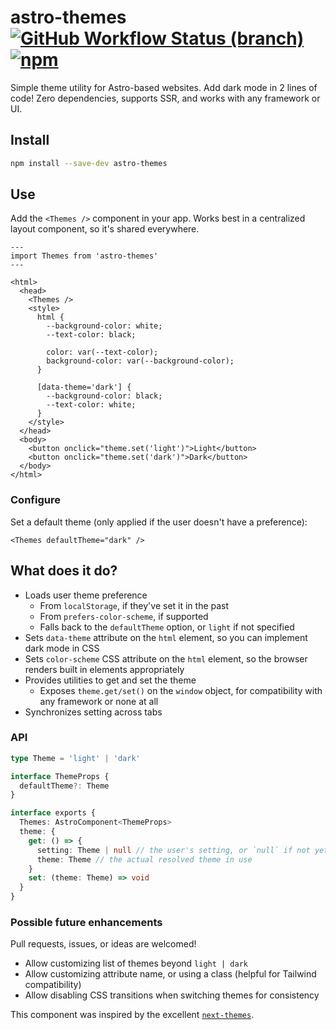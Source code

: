 # astro-themes [![GitHub Workflow Status (branch)](https://img.shields.io/github/workflow/status/alex-grover/astro-themes/ci/main)](https://github.com/alex-grover/astro-themes/actions?query=branch%3Amain) [![npm](https://img.shields.io/npm/v/astro-themes)](https://www.npmjs.com/package/astro-themes)

Simple theme utility for Astro-based websites. Add dark mode in 2 lines of code! Zero dependencies, supports SSR, and
works with any framework or UI.

## Install

```sh
npm install --save-dev astro-themes
```

## Use

Add the `<Themes />` component in your app. Works best in a centralized layout component, so it's shared everywhere.

```astro
---
import Themes from 'astro-themes'
---

<html>
  <head>
    <Themes />
    <style>
      html {
        --background-color: white;
        --text-color: black;

        color: var(--text-color);
        background-color: var(--background-color);
      }

      [data-theme='dark'] {
        --background-color: black;
        --text-color: white;
      }
    </style>
  </head>
  <body>
    <button onclick="theme.set('light')">Light</button>
    <button onclick="theme.set('dark')">Dark</button>
  </body>
</html>
```

### Configure

Set a default theme (only applied if the user doesn't have a preference):

```astro
<Themes defaultTheme="dark" />
```

## What does it do?

- Loads user theme preference
  - From `localStorage`, if they've set it in the past
  - From `prefers-color-scheme`, if supported
  - Falls back to the `defaultTheme` option, or `light` if not specified
- Sets `data-theme` attribute on the `html` element, so you can implement dark mode in CSS
- Sets `color-scheme` CSS attribute on the `html` element, so the browser renders built in elements appropriately
- Provides utilities to get and set the theme
  - Exposes `theme.get/set()` on the `window` object, for compatibility with any framework or none at all
- Synchronizes setting across tabs

### API

```ts
type Theme = 'light' | 'dark'

interface ThemeProps {
  defaultTheme?: Theme
}

interface exports {
  Themes: AstroComponent<ThemeProps>
  theme: {
    get: () => {
      setting: Theme | null // the user's setting, or `null` if not yet set
      theme: Theme // the actual resolved theme in use
    }
    set: (theme: Theme) => void
  }
}
```

### Possible future enhancements

Pull requests, issues, or ideas are welcomed!

- Allow customizing list of themes beyond `light | dark`
- Allow customizing attribute name, or using a class (helpful for Tailwind compatibility)
- Allow disabling CSS transitions when switching themes for consistency

This component was inspired by the excellent [`next-themes`](https://github.com/pacocoursey/next-themes).
